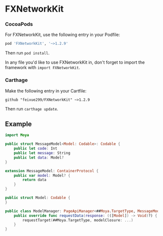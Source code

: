 # FXNetworkKit

### CocoaPods

For FXNetworkKit, use the following entry in your Podfile:

```rb
pod 'FXNetworkKit', '~>1.2.9'
```

Then run `pod install`.

In any file you'd like to use FXNetworkKit in, don't forget to
import the framework with `import FXNetworkKit`.


### Carthage

Make the following entry in your Cartfile:

```
github "feixue299/FXNetworkKit" ~>1.2.9
```

Then run `carthage update`.

## Example
```swift
import Moya

public struct MessageModel<Model: Codable>: Codable {
    public let code: Int
    public let message: String
    public let data: Model?
}

extension MessageModel: ContainerProtocol {
    public var model: Model? {
        return data
    }
}

public struct Model: Codable {
}

public class ModelManager: PageApiManager<##Moya.TargetType, MessageModel<[Model]>, Model> {
    public override func requestData(response: (([Model]) -> Void)?) {
        requestTarget(##Moya.TargetType, modelClosure: ...)
    }
}

```


